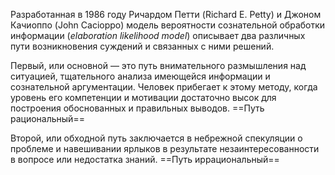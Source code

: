

Разработанная в 1986 году Ричардом Петти (Richard E. Petty) и Джоном Качиоппо (John Cacioppo) модель вероятности сознательной обработки информации (_elaboration likelihood model_) описывает два различных пути возникновения суждений и связанных с ними решений.

Первый, или основной — это путь внимательного размышления над ситуацией, тщательного анализа имеющейся информации и сознательной аргументации. Человек прибегает к этому методу, когда уровень его компетенции и мотивации достаточно высок для построения обоснованных и правильных выводов. ==Путь рациональный==

Второй, или обходной путь заключается в небрежной спекуляции о проблеме и навешивании ярлыков в результате незаинтересованности в вопросе или недостатка знаний. ==Путь иррациональный==

